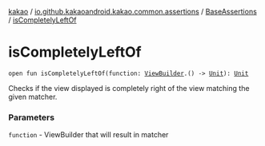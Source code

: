[kakao](../../index.md) / [io.github.kakaoandroid.kakao.common.assertions](../index.md) / [BaseAssertions](index.md) / [isCompletelyLeftOf](./is-completely-left-of.md)

# isCompletelyLeftOf

`open fun isCompletelyLeftOf(function: `[`ViewBuilder`](../../io.github.kakaoandroid.kakao.common.builders/-view-builder/index.md)`.() -> `[`Unit`](https://kotlinlang.org/api/latest/jvm/stdlib/kotlin/-unit/index.html)`): `[`Unit`](https://kotlinlang.org/api/latest/jvm/stdlib/kotlin/-unit/index.html)

Checks if the view displayed is completely right of the view matching the given matcher.

### Parameters

`function` - ViewBuilder that will result in matcher